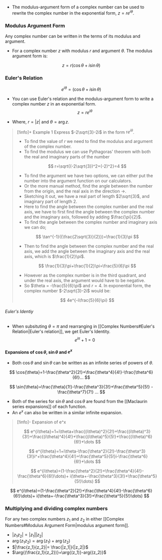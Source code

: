 - The modulus-argument form of a complex number can be used to rewrite the complex number in the exponential form, $z=re^{i\theta}$. 

### Modulus Argument Form
Any complex number can be written in the terms of its modulus and argument.
- For a complex number $z$ with modulus $r$ and argument $\theta$. The modulus argument form is:

$$
z=r(\cos{\theta}+i\sin{\theta})
$$


### Euler's Relation

$$
e^{i\theta}=(\cos{\theta}+i\sin{\theta})
$$
- You can use Euler's relation and the modulus-argument form to write a complex number $z$ in an exponential form.
$$
z=re^{i\theta}
$$

- Where, $r=|z|$ and $\theta=\arg{z}$.   

>[!info]+ Example 1 
>Express $-2\sqrt{3}-2i$ in the form $\text{r}e^{i\theta}$.  
>
>- To find the value of $r$ we need to find the modulus and argument of the complex number.
>- To find the modulus we can use Pythagoras' theorem with both the real and imaginary parts of the number
>
>$$
>r=\sqrt{(-2\sqrt{3})^2+(-2)^2}=4
>$$
>- To find the argument we have two options, we can either put the number into the argument function on our calculators.
>- Or the more manual method, find the angle between the number from the origin, and the real axis in the direction $\rightarrow$. 
>- Sketching it out, we have a real part of length $2\sqrt{3}$, and imaginary part of length $2$. 
>- Here to find the angle between the complex number and the real axis, we have to first find the angle between the complex number and the imaginary axis, followed by adding $\frac{\pi}{2}$.
>- To find the angle between the complex number and imaginary axis we can do;
>
>$$
>\tan^{-1}({\frac{2\sqrt{3}}{2}})=\frac{1}{3}\pi
>$$
>- Then to find the angle between the complex number and the real axis, we add the angle between the imaginary axis and the real axis, which is $\frac{1}{2}\pi$.
>
>$$
>\frac{1}{3}\pi+\frac{1}{2}\pi=\frac{5}{6}\pi
>$$
>- However as the complex number is in the third quadrant, and under the real axis, the argument would have to be negative.
>- So $\theta = -\frac{5}{6}\pi$ and $r=4$.
In exponential form, the complex number $-2\sqrt{3}-2i$ would be:
>
>$$
>4e^{-i\frac{5}{6}\pi}
>$$

###### Euler's Identiy
- When subsituting $\theta=\pi$ and rearranging in [[Complex Numbers#Euler's Relation|Euler's relation]], we get Euler's Identity.
$$
e^{i\pi}+1=0
$$

#### Expansions of $\cos{\theta}$, $\sin{\theta}$ and $e^x$
- Both $\cos{\theta}$ and $\sin{\theta}$ can be written as an infinite series of powers of $\theta$.

$$
\cos{\theta}=1-\frac{\theta^2}{2!}+\frac{\theta^4}{4!}-\frac{\theta^6}{6!}...
$$

$$
\sin{\theta}=\frac{\theta}{1!}-\frac{\theta^3}{3!}+\frac{\theta^5}{5!} - \frac{\theta^7}{7!} ...
$$

- Both of the series for $\sin{\theta}$ and $\cos{\theta}$ are found from the [[Maclaurin series expansions]] of each function. 
- An $e^x$ can also be written in a similar infinite expansion.

>[!info]- Expansion of e^x
>
>$$
>e^{i\theta}=1+i\theta+\frac{(i\theta)^2}{2!}+\frac{(i\theta)^3}{3!}+\frac{(i\theta)^4}{4!}+\frac{(i\theta)^5}{5!}+\frac{(i\theta)^6}{6!}+\dots
>$$
>
>$$
>e^{i\theta}=1+i\theta-\frac{\theta^2}{2!}-\frac{\theta^3}{3!}i^+\frac{\theta^4}{4!}+\frac{\theta^5}{5!}i-\frac{\theta^6}{6!}+\dots
>$$
>
>$$
>e^{i\theta}=(1-\frac{\theta^2}{2!}+\frac{\theta^4}{4!}-\frac{\theta^6}{6!}\dots)+ i(\theta+-\frac{\theta^3}{3!}+\frac{\theta^5}{5!}\dots)
>$$

$$
e^{i\theta}=(1-\frac{\theta^2}{2!}+\frac{\theta^4}{4!}-\frac{\theta^6}{6!}\dots)+ i(\theta+-\frac{\theta^3}{3!}+\frac{\theta^5}{5!}\dots)
$$

### Multiplying and dividing complex numbers
For any two complex numbers $z_1$ and $z_2$ in either [[Complex Numbers#Modulus Argument Form|modulus argument form]].
- $|z_{1}z_{2}|=|z_1||z_2|$
- $\arg{(z_{1}z_{2})}=\arg{(z_1)}+\arg{(z_2)}$
- $|\frac{z_1}{z_2}|= \frac{|z_1|}{|z_2|}$
- $\arg{(\frac{z_1}{z_2})}=\arg{(z_1)}-arg{(z_2)}$

